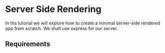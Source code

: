 # Server Side Rendering

In ths tutorial we will explore how to create a minimal server-side rendered app from scratch. We shall use express for our server.

## Requirements
